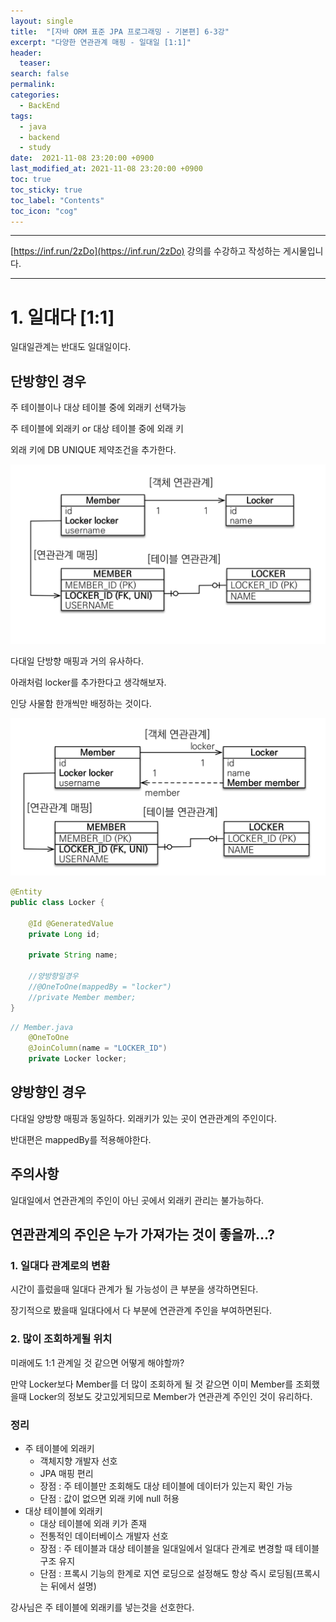 ```yaml
---
layout: single
title:  "[자바 ORM 표준 JPA 프로그래밍 - 기본편] 6-3강"
excerpt: "다양한 연관관계 매핑 - 일대일 [1:1]"
header:
  teaser: 
search: false
permalink:
categories: 
  - BackEnd
tags:
  - java
  - backend
  - study
date:  2021-11-08 23:20:00 +0900
last_modified_at: 2021-11-08 23:20:00 +0900
toc: true
toc_sticky: true
toc_label: "Contents"
toc_icon: "cog"
---
```

---

[https://inf.run/2zDo](https://inf.run/2zDo) 강의를 수강하고 작성하는 게시물입니다.

---

# 1. 일대다 [1:1]

일대일관계는 반대도 일대일이다.

## 단방향인 경우

주 테이블이나 대상 테이블 중에 외래키 선택가능

주 테이블에 외래키 or 대상 테이블 중에 외래 키

외래 키에 DB UNIQUE 제약조건을 추가한다.

![One to One](/assets/images/posts/BackEnd/JPA/06/06_03_1_One_To_One.png)

다대일 단방향 매핑과 거의 유사하다.
 
아래처럼 locker를 추가한다고 생각해보자.

인당 사물함 한개씩만 배정하는 것이다.

![Mapping Locker](/assets/images/posts/BackEnd/JPA/06/06_03_2_Locker.png)

```java
@Entity
public class Locker {

    @Id @GeneratedValue
    private Long id;

    private String name;

    //양방향일경우
    //@OneToOne(mappedBy = "locker")
    //private Member member;
}
```

```java
// Member.java
    @OneToOne
    @JoinColumn(name = "LOCKER_ID")
    private Locker locker;
```

## 양방향인 경우

다대일 양방향 매핑과 동일하다. 외래키가 있는 곳이 연관관계의 주인이다.

반대편은 mappedBy를 적용해야한다.

## 주의사항

일대일에서 연관관계의 주인이 아닌 곳에서 외래키 관리는 불가능하다.

## 연관관계의 주인은 누가 가져가는 것이 좋을까...? 

### 1. 일대다 관계로의 변환

시간이 흘렀을때 일대다 관계가 될 가능성이 큰 부분을 생각하면된다.

장기적으로 봤을때 일대다에서 다 부분에 연관관계 주인을 부여하면된다.

### 2. 많이 조회하게될 위치

미래에도 1:1 관계일 것 같으면 어떻게 해야할까?

만약 Locker보다 Member를 더 많이 조회하게 될 것 같으면 이미 Member를 조회했을때 Locker의 정보도 갖고있게되므로 Member가 연관관계 주인인 것이 유리하다.

### 정리

- 주 테이블에 외래키
  - 객체지향 개발자 선호
  - JPA 매핑 편리
  - 장점 : 주 테이블만 조회해도 대상 테이블에 데이터가 있는지 확인 가능
  - 단점 : 값이 없으면 외래 키에 null 허용
-  대상 테이블에 외래키
   - 대상 테이블에 외래 키가 존재
   - 전통적인 데이터베이스 개발자 선호
   - 장점 : 주 테이블과 대상 테이블을 일대일에서 일대다 관계로 변경할 때 테이블 구조 유지 
   - 단점 : 프록시 기능의 한계로 지연 로딩으로 설정해도 항상 즉시 로딩됨(프록시는 뒤에서 설명)

강사님은 주 테이블에 외래키를 넣는것을 선호한다.